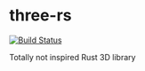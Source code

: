 # three-rs
[![Build Status](https://travis-ci.org/kvark/three-rs.svg)](https://travis-ci.org/kvark/three-rs)

Totally not inspired Rust 3D library
